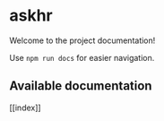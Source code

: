 # askhr

Welcome to the project documentation!

Use `npm run docs` for easier navigation.

## Available documentation

[[index]]
